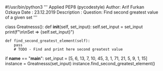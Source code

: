 #!/usr/bin/python3
'''
Applied PEP8 (pycodestyle)
Author:       Arif Furkan Ozkaya
Date  :       23.12.2019
Description : Question: Find second greatest value of a given set
'''


class Greatnesss():
    def __init__(self, set_input):
        self.set_input = set_input
        print(f"\n\nSet => {self.set_input}")

    def find_second_greatest_element(self):
        pass
        # TODO - Find and print here second greatest value


if __name__ == "__main__":
    set_input = [5, 6, 13, 7, 10, 45, 3, 1, 71, 21, 5, 9, 1, 15]
    instance = Greatnesss(set_input)
    instance.find_second_greatest_element()
